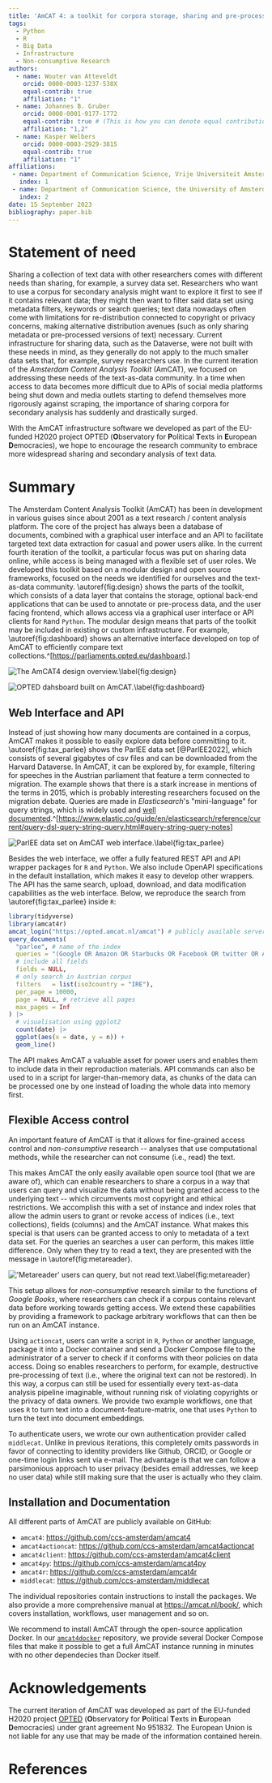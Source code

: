 ```yaml
---
title: 'AmCAT 4: a toolkit for corpora storage, sharing and pre-processing'
tags:
  - Python
  - R
  - Big Data
  - Infrastructure
  - Non-consumptive Research
authors:
  - name: Wouter van Atteveldt
    orcid: 0000-0003-1237-538X
    equal-contrib: true
    affiliation: "1"
  - name: Johannes B. Gruber
    orcid: 0000-0001-9177-1772
    equal-contrib: true # (This is how you can denote equal contributions between multiple authors)
    affiliation: "1,2"
  - name: Kasper Welbers
    orcid: 0000-0003-2929-3815
    equal-contrib: true
    affiliation: "1"
affiliations:
 - name: Department of Communication Science, Vrije Universiteit Amsterdam,
   index: 1
 - name: Department of Communication Science, the University of Amsterdam
   index: 2
date: 15 September 2023
bibliography: paper.bib
---
```


# Statement of need

Sharing a collection of text data with other researchers comes with  different needs than sharing, for example, a survey data set.
Researchers who want to use a corpus for secondary analysis might want to explore it first to see if it contains relevant data;
they might then want to filter said data set using metadata filters, keywords or search queries;
text data nowadays often come with limitations for re-distribution connected to copyright or privacy concerns, making alternative distribution avenues (such as only sharing metadata or pre-processed versions of text) necessary.
Current infrastructure for sharing data, such as the Dataverse, were not built with these needs in mind, as they generally do not apply to the much smaller data sets that, for example, survey researchers use.
In the current iteration of the *Amsterdam Content Analysis Toolkit* (AmCAT), we focused on addressing these needs of the text-as-data community.
In a time when access to data becomes more difficult due to APIs of social media platforms being shut down and media outlets starting to defend themselves more rigorously against scraping, the importance of sharing corpora for secondary analysis has suddenly and drastically surged.
<!-- last sentence for deliverable, not necessarily for publication -->
With the AmCAT infrastructure software we developed as part of the EU-funded H2020 project OPTED (**O**bservatory for **P**olitical **T**exts in **E**uropean **D**emocracies), we hope to encourage the research community to embrace more widespread sharing and secondary analysis of text data.

# Summary

The Amsterdam Content Analysis Toolkit (AmCAT) has been in development in various guises since about 2001 as a text research / content analysis platform.
The core of the project has always been a database of documents, combined with a graphical user interface and an API to facilitate targeted text data extraction for casual and power users alike.
In the current fourth iteration of the toolkit, a particular focus was put on sharing data online, while access is being managed with a flexible set of user roles.
We developed this toolkit based on a modular design and open source frameworks, focused on the needs we identified for ourselves and the text-as-data community.
\autoref{fig:design} shows the parts of the toolkit, which consists of a data layer that contains the storage, optional back-end applications that can be used to annotate or pre-process data, and the user facing frontend, which allows access via a graphical user interface or API clients for `R`and `Python`.
The modular design means that parts of the toolkit may be included in existing or custom infrastructure.
For example, \autoref{fig:dashboard} shows an alternative interface developed on top of AmCAT to efficiently compare text collections.^[<https://parliaments.opted.eu/dashboard>.]

![The AmCAT4 design overview.\label{fig:design}](media/amcat-flow.drawio.png)

![OPTED dahsboard built on AmCAT.\label{fig:dashboard}](media/dashboard.png)

## Web Interface and API

Instead of just showing how many documents are contained in a corpus, AmCAT makes it possible to easily explore data before committing to it.
\autoref{fig:tax_parlee} shows the ParlEE data set [@ParlEE2022], which consists of several gigabytes of csv files and can be downloaded from the Harvard Dataverse.
In AmCAT, it can be explored by, for example, filtering for speeches in the Austrian parliament that feature a term connected to migration. 
The example shows that there is a stark increase in mentions of the terms in 2015, which is probably interesting researchers focused on the migration debate.
Queries are made in *Elasticsearch*'s "mini-language" for query strings, which is widely used and [well documented](https://web.archive.org/web/20230827002715/https://www.elastic.co/guide/en/elasticsearch/reference/current/query-dsl-query-string-query.html).^[<https://www.elastic.co/guide/en/elasticsearch/reference/current/query-dsl-query-string-query.html#query-string-query-notes>]

![ParlEE data set on AmCAT web interface.\label{fig:tax_parlee}](media/tax_parlee.png)

Besides the web interface, we offer a fully featured REST API and API wrapper packages for `R` and `Python`.
We also include OpenAPI specifications in the default installation, which makes it easy to develop other wrappers.
The API has the same search, upload, download, and data modification capabilities as the web interface.
Below, we reproduce the search from \autoref{fig:tax_parlee} inside `R`:

```r
library(tidyverse)
library(amcat4r)
amcat_login("https://opted.amcat.nl/amcat") # publicly available server
query_documents(
  "parlee", # name of the index
  queries = "(Google OR Amazon OR Starbucks OR Facebook OR twitter OR Apple) AND tax*", 
  # include all fields
  fields = NULL,
  # only search in Austrian corpus
  filters	= list(iso3country = "IRE"), 
  per_page = 10000, 
  page = NULL, # retrieve all pages
  max_pages = Inf
) |> 
  # visualisation using ggplot2
  count(date) |>
  ggplot(aes(x = date, y = n)) +
  geom_line()
```

The API makes AmCAT a valuable asset for power users and enables them to include data in their reproduction materials.
API commands can also be used to in a script for larger-than-memory data, as chunks of the data can be processed one by one instead of loading the whole data into memory first.

## Flexible Access control

An important feature of AmCAT is that it allows for fine-grained access control and *non-consumptive* research -- analyses that use computational methods, while the researcher can not consume (i.e., read) the text.
<!-- Add one sentence here to udenrline what you achieve by this, smthg like: This is particularly relevant for reproducible researched using copyrighted text data. -->
This makes AmCAT the only easily available open source tool (that we are aware of), which can enable researchers to share a corpus in a way that users can query and visualize the data without being granted access to the underlying text -- which circumvents most copyright and ethical restrictions. 
We accomplish this with a set of instance and index roles that allow the admin users to grant or revoke access of indices (i.e., text collections), fields (columns) and the AmCAT instance.
What makes this special is that users can be granted access to only to metadata of a text data set.
For the queries an searches a user can perform, this makes little difference.
Only when they try to read a text, they are presented with the message in \autoref{fig:metareader}.

!['Metareader' users can query, but not read text.\label{fig:metareader}](media/sotu_text_guest.png)

This setup allows for *non-consumptive* research similar to the functions of *Google Books*, where researchers can check if a corpus contains relevant data before working towards getting access.
We extend these capabilities by providing a framework to package arbitrary workflows that can then be run on an AmCAT instance.

Using `actioncat`, users can write a script in `R`, `Python` or another language, package it into a Docker container and send a Docker Compose file to the administrator of a server to check if it conforms with theor policies on data access.
Doing so enables researchers to perform, for example, destructive pre-processing of text (i.e., where the original text can not be restored).
In this way, a corpus can still be used for essentially every text-as-data analysis pipeline imaginable, without running risk of violating copyrights or the privacy of data  owners.
We provide two example workflows, one that uses `R` to turn text into a document-feature-matrix, one that uses  `Python` to turn the text into document embeddings.

To authenticate users, we wrote our own authentication provider called `middlecat`.
Unlike in previous iterations, this completely omits passwords in favor of connecting to identity providers like Github, ORCID, or Google or one-time login links sent via e-mail.
The advantage is that we can follow a parsimonious approach to user privacy (besides email addresses, we keep no user data) while still making sure that the user is actually who they claim.

## Installation and Documentation

All different parts of AmCAT are publicly available on GitHub:

- `amcat4`: <https://github.com/ccs-amsterdam/amcat4>
- `amcat4actioncat`: <https://github.com/ccs-amsterdam/amcat4actioncat>
- `amcat4client`: <https://github.com/ccs-amsterdam/amcat4client>
- `amcat4py`: <https://github.com/ccs-amsterdam/amcat4py>
- `amcat4r`: <https://github.com/ccs-amsterdam/amcat4r>
- `middlecat`: <https://github.com/ccs-amsterdam/middlecat>

The individual repositories contain instructions to install the packages.
We also provide a more comprehensive manual at <https://amcat.nl/book/>, which covers installation, workflows, user management and so on.

We recommend to install AmCAT through the open-source application Docker.
In our [`amcat4docker`](https://github.com/ccs-amsterdam/amcat4docker) repository, we provide several Docker Compose files that make it possible to get a full AmCAT instance running in minutes with no other dependecies than Docker itself.


# Acknowledgements

The current iteration of AmCAT was developed as part of the EU-funded H2020 project [OPTED](https://opted.eu/) (**O**bservatory for **P**olitical **T**exts in **E**uropean **D**emocracies) under grant agreement No 951832.
The European Union is not liable for any use that may be made of the information contained herein.

# References
